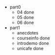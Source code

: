 - part0
    - 04 done
    - 05 done
    - 06 done
- part1
    - anecdotes
    - courseinfo done
    - introdemo done
    - unicafe  done